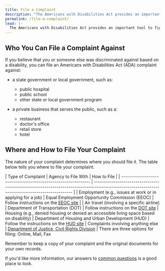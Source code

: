 ```yaml
---
title: File a Complaint
description: "The Americans with Disabilities Act provides an important tool to fight discrimination: filing a complaint with an appropriate federal agency.  This page outlines the steps to get you started."
permalink: /file-a-complaint/
lead: |-
  The Americans with Disabilities Act provides an important tool to fight discrimination: filing a complaint with an appropriate federal agency.  This page outlines the steps to get you started.
---
```


## Who You Can File a Complaint Against

If you believe that you or someone else was discriminated against based on a disability, you can file an Americans with Disabilities Act (ADA) complaint against:

- a state government or local government, such as:
  - public hospital
  - public school
  - other state or local government program

- a private business that serves the public, such as a:
  - restaurant
  - doctor's office
  - retail store
  - hotel

## Where and How to File Your Complaint

The nature of your complaint determines where you should file it. The table below tells you where to file your complaint.

| Type of Complaint                                              | Agency to File With                                              | How to File                                                                                                                             |
| -------------------------------------------------------------- | ------------------------------------------------------------------------------------------------------------------------------------------------- |
| Employment (e.g., issues at work or in applying for a job) | Equal Employment Opportunity Commission (EEOC) | Follow instructions on the [EEOC site](http://www.eeoc.gov/filing-charge-discrimination)                                                       |
| Air travel (involving a specific airline)                   | Department of Transportation (DOT) | Follow instructions on the [DOT site](http://www.transportation.gov/airconsumer/complaints-alleging-discriminatory-treatment-against-disabled-travelers)
| Housing (e.g., denied housing or denied an accessible living space based on disability)                 | Department of Housing and Urban Development (HUD) | Follow the instructions on the [HUD site](https://www.hud.gov/program_offices/fair_housing_equal_opp/online-complaint)
| Complaints involving anything else                                                          | [Department of Justice, Civil Rights Division](https://civilrights.justice.gov/report/)                                                           | There are three options for filing:  Online, Mail, Fax

<!--Note that if you are filing with the Department of Justice, you may also file:

- **By mail** by sending the completed [ADA complaint form](http://www.ada.gov/t2cmpfrm.htm), or a letter containing the same information, to:

U.S. Department of Justice
Civil Rights Division
950 Pennsylvania Avenue, NW
4CON, 9th Floor
Washington, DC 20530

- **By faxing** the completed [ADA complaint form](http://www.ada.gov/t2cmpfrm.htm), or a letter containing the same information, to: (202) 307-1197-->

Remember to keep a copy of your complaint and the original documents for your own records.

If you'd like more information, our answers to [common questions](https://www.ada.gov/filing_complaint.htm) is a good place to look.
